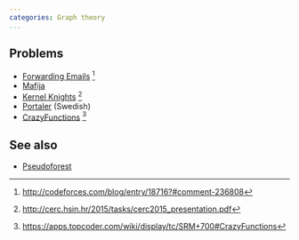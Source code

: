 ```yaml
---
categories: Graph theory
...
```


## Problems
- [Forwarding Emails](https://uva.onlinejudge.org/external/124/12442.pdf) [^3]
- [Mafija](https://open.kattis.com/problems/mafija)
- [Kernel Knights](http://cerc.hsin.hr/2015/tasks/cerc2015_problems.pdf) [^2]
- [Portaler](https://po.kattis.com/problems/portaler) (Swedish)
- [CrazyFunctions](https://community.topcoder.com/stat?c=problem_statement&pm=14266) [^1]

## See also
- [Pseudoforest]()

[^1]: <https://apps.topcoder.com/wiki/display/tc/SRM+700#CrazyFunctions>
[^2]: <http://cerc.hsin.hr/2015/tasks/cerc2015_presentation.pdf>
[^3]: <http://codeforces.com/blog/entry/18716?#comment-236808>